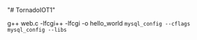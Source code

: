 "# TornadoIOT1" 

g++ web.c -lfcgi++ -lfcgi -o hello_world `mysql_config --cflags` `mysql_config --libs`